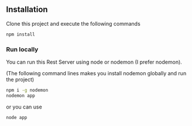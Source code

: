 ## Installation

Clone this project and execute the following commands

```bash
npm install
```

### Run locally

You can run this Rest Server using node or nodemon (I prefer nodemon).

(The following command lines makes you install nodemon globally and run the project)

```bash
npm i -g nodemon
nodemon app
```

or you can use

```bash
node app
```
